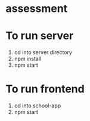 # assessment

# To run server
1. cd into server directory
2. npm install
3. npm start

# To run frontend
1. cd into school-app
2. npm start
